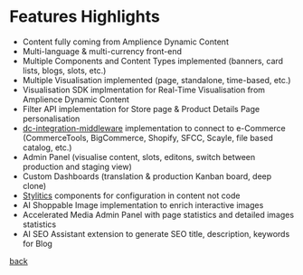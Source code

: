 # Features Highlights

- Content fully coming from Amplience Dynamic Content
- Multi-language & multi-currency front-end
- Multiple Components and Content Types implemented (banners, card lists, blogs, slots, etc.)
- Multiple Visualisation implemented (page, standalone, time-based, etc.)
- Visualisation SDK implmentation for Real-Time Visualisation from Amplience Dynamic Content
- Filter API implementation for Store page & Product Details Page personalisation
- [dc-integration-middleware](https://github.com/amplience/dc-integration-middleware) implementation to connect to e-Commerce (CommerceTools, BigCommerce, Shopify, SFCC, Scayle, file based catalog, etc.)
- Admin Panel (visualise content, slots, editons, switch between production and staging view)
- Custom Dashboards (translation & production Kanban board, deep clone)
- [Stylitics](https://stylitics.com) components for configuration in content not code
- AI Shoppable Image implementation to enrich interactive images
- Accelerated Media Admin Panel with page statistics and detailed images statistics
- AI SEO Assistant extension to generate SEO title, description, keywords for Blog

[back](../README.md)
